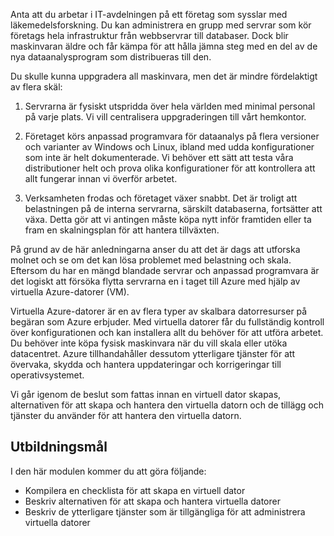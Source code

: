 Anta att du arbetar i IT-avdelningen på ett företag som sysslar med läkemedelsforskning. Du kan administrera en grupp med servrar som kör företags hela infrastruktur från webbservrar till databaser. Dock blir maskinvaran äldre och får kämpa för att hålla jämna steg med en del av de nya dataanalysprogram som distribueras till den.

Du skulle kunna uppgradera all maskinvara, men det är mindre fördelaktigt av flera skäl:

1. Servrarna är fysiskt utspridda över hela världen med minimal personal på varje plats. Vi vill centralisera uppgraderingen till vårt hemkontor.

2. Företaget körs anpassad programvara för dataanalys på flera versioner och varianter av Windows och Linux, ibland med udda konfigurationer som inte är helt dokumenterade. Vi behöver ett sätt att testa våra distributioner helt och prova olika konfigurationer för att kontrollera att allt fungerar innan vi överför arbetet.

3. Verksamheten frodas och företaget växer snabbt. Det är troligt att belastningen på de interna servrarna, särskilt databaserna, fortsätter att växa. Detta gör att vi antingen måste köpa nytt inför framtiden eller ta fram en skalningsplan för att hantera tillväxten.

På grund av de här anledningarna anser du att det är dags att utforska molnet och se om det kan lösa problemet med belastning och skala. Eftersom du har en mängd blandade servrar och anpassad programvara är det logiskt att försöka flytta servrarna en i taget till Azure med hjälp av virtuella Azure-datorer (VM).

Virtuella Azure-datorer är en av flera typer av skalbara datorresurser på begäran som Azure erbjuder. Med virtuella datorer får du fullständig kontroll över konfigurationen och kan installera allt du behöver för att utföra arbetet. Du behöver inte köpa fysisk maskinvara när du vill skala eller utöka datacentret. Azure tillhandahåller dessutom ytterligare tjänster för att övervaka, skydda och hantera uppdateringar och korrigeringar till operativsystemet.

Vi går igenom de beslut som fattas innan en virtuell dator skapas, alternativen för att skapa och hantera den virtuella datorn och de tillägg och tjänster du använder för att hantera den virtuella datorn.

## <a name="learning-objectives"></a>Utbildningsmål

I den här modulen kommer du att göra följande:

- Kompilera en checklista för att skapa en virtuell dator
- Beskriv alternativen för att skapa och hantera virtuella datorer
- Beskriv de ytterligare tjänster som är tillgängliga för att administrera virtuella datorer